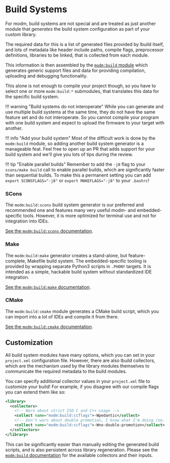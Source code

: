 # Build Systems

For modm, build systems are not special and are treated as just another module
that *generates* the build system configuration as part of your custom library.

The required data for this is a list of generated files provided by lbuild itself,
and lots of metadata like header include paths, compile flags, preprocessor definitions,
libraries to be linked, that is collected from each module.

This information is then assembled by the [`modm:build` module](../module/modm-build)
which generates generic support files and data for providing compilation,
uploading and debugging functionality.

This alone is not enough to compile your project though, so you have to select
one or more `modm:build:*` submodules, that translates this data for the
specific build system.

!!! warning "Build systems do not interoperate"
	While you can generate and use multiple build systems at the same time, they
	do not have the same feature set and do not interoperate. So you cannot
	compile your program with one build system and expect to upload the
	firmware to your target with another.

!!! info "Add your build system"
	Most of the difficult work is done by the `modm:build` module, so adding
	another build system generator is a manageable feat. Feel free to open up
	an PR that adds support for your build system and we'll give you lots of
	tips during the review.

!!! tip "Enable parallel builds"
    Remember to add the `-j8` flag to your `scons/make build` call to enable
    parallel builds, which are significantly faster than sequential builds. To
    make this a permanent setting you can add `export SCONSFLAGS="-j8"` or
    `export MAKEFLAGS="-j8"` to your `.bashrc`!


### SCons

The `modm:build:scons` build system generator is our preferred and recommended
one and features many very useful modm- and embedded-specific tools.
However, it is more optimized for terminal use and not for integration into IDEs.

[See the `modm:build:scons` documentation](../module/modm-build-scons).


### Make

The `modm:build:make` generator creates a stand-alone, but feature-complete,
Makefile build system. The embedded-specific tooling is provided by wrapping
separate Python3 scripts in `.PHONY` targets. It is intended as a simple,
hackable build system without standardized IDE integration.

[See the `modm:build:make` documentation](../module/modm-build-make).


### CMake

The `modm:build:cmake` module generates a CMake build script, which you can
import into a lot of IDEs and compile it from there.

[See the `modm:build:cmake` documentation](../module/modm-build-cmake).


## Customization

All build system modules have many options, which you can set in your `project.xml`
configuration file. However, there are also lbuild collectors, which are the
mechanism used by the library modules themselves to communicate the required
metadata to the build modules.

You can specify additional collector values in your `project.xml` file to
customize your build! For example, if you disagree with our compile flags you
can extend them like so:

```xml
<library>
  <collectors>
  	<!-- Warn about strict ISO C and C++ usage -->
  	<collect name="modm:build:ccflags">-Wpedantic</collect>
  	<!-- Don't warn about double promotion, I know what I'm doing (no, you don't) -->
  	<collect name="modm:build:ccflags">-Wno-double-promotion</collect>
  </collectors>
</library>
```

This can be significantly easier than manually editing the generated build
scripts, and is also persistent across library regeneration.
Please see the [`modm:build` documentation](../module/modm-build/#collectors)
for the available collectors and their inputs.
